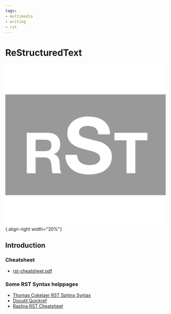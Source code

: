 ```yaml
---
tags:
- multimedia
- writing
- rst
---
```

# ReStructuredText
![](img/logo.svg){.align-right width="20%"}

## Introduction

### Cheatsheet

- [rst-cheatsheet.pdf](docs/rst-cheatsheet.pdf)

### Some RST Syntax helppages

- [Thomas Cokelaer RST Sphinx Syntax](https://thomas-cokelaer.info/tutorials/sphinx/rest_syntax.html)
- [Docutil Quickref](https://docutils.sourceforge.io/docs/user/rst/quickref.html)
- [Raslina RST Cheatsheet](https://github.com/ralsina/rst-cheatsheet/blob/master/rst-cheatsheet.rst)
